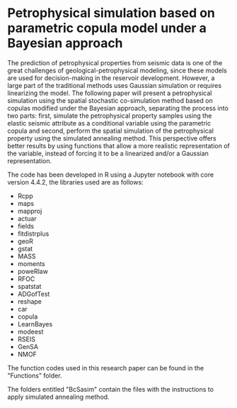 # Petrophysical simulation based on parametric copula model under a Bayesian approach

The prediction of petrophysical properties from seismic data is one of the great challenges of geological-petrophysical modeling, since these models are used for decision-making in the reservoir development. However, a large part of the traditional methods uses Gaussian simulation or requires linearizing the model. The following paper will present a petrophysical simulation using the spatial stochastic co-simulation method based on copulas modified under the Bayesian approach, separating the process into two parts: first, simulate the petrophysical property samples using the elastic seismic attribute as a conditional variable using the parametric copula and second, perform the spatial simulation of the petrophysical property using the simulated annealing method. This perspective offers better results by using functions that allow a more realistic representation of the variable, instead of forcing it to be a linearized and/or a Gaussian representation.

The code has been developed in R using a Jupyter notebook with core version 4.4.2, the libraries used are as follows:

* Rcpp 
* maps 
* mapproj 
* actuar 
* fields 
* fitdistrplus 
* geoR 
* gstat 
* MASS 
* moments 
* poweRlaw 
* RFOC 
* spatstat 
* ADGofTest 
* reshape 
* car 
* copula 
* LearnBayes 
* modeest 
* RSEIS 
* GenSA 
* NMOF

The function codes used in this research paper can be found in the "Functions" folder.

The folders entitled "BcSasim" contain the files with the instructions to apply simulated annealing method.
